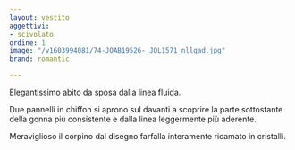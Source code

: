 ```yaml
---
layout: vestito
aggettivi:
- scivolato
ordine: 1
image: "/v1603994081/74-JOAB19526-_JOL1571_nllqad.jpg"
brand: romantic

---
```

Elegantissimo abito da sposa dalla linea fluida.

Due pannelli in chiffon si aprono sul davanti a scoprire la parte sottostante della gonna più consistente e dalla linea leggermente più aderente.

Meraviglioso il corpino dal disegno farfalla interamente ricamato in cristalli.